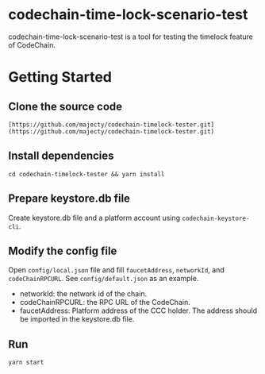 # codechain-time-lock-scenario-test

codechain-time-lock-scenario-test is a tool for testing the timelock feature of CodeChain.

# Getting Started

## Clone the source code

```
[https://github.com/majecty/codechain-timelock-tester.git](https://github.com/majecty/codechain-timelock-tester.git)
```

## Install dependencies

```
cd codechain-timelock-tester && yarn install
```

## Prepare keystore.db file

Create keystore.db file and a platform account using `codechain-keystore-cli`.

## Modify the config file

Open `config/local.json` file and fill `faucetAddress`, `networkId`, and `codeChainRPCURL`.
See `config/default.json` as an example.

- networkId: the network id of the chain.
- codeChainRPCURL: the RPC URL of the CodeChain.
- faucetAddress: Platform address of the CCC holder. The address should be imported in the keystore.db file.

## Run

```
yarn start
```
